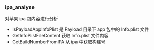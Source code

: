 ### ipa_analyse

对苹果 ipa 包内容进行分析

- IsPayloadAppInfoPlist 是 Payload 目录下 app 包中的 Info.plist 文件
- GetInfoPlistFileContent 获取 Info.plist 文件内容
- GetBuildNumberFromIPA 从 ipa 中获取构建号
